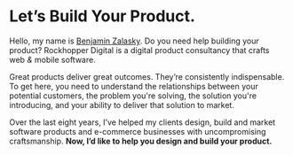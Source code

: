<h1>Let’s&nbsp;Build Your&nbsp;Product<span class="dot">.</span></h1>

<p class="lede">
Hello, my name is <a href="https://twitter.com/bzalasky">Benjamin Zalasky</a>.
Do&nbsp;you need help building your product? Rockhopper Digital</em> is a digital product
consultancy that crafts <span>web</span>&nbsp;<em>&</em>&nbsp;<span>mobile</span> software.
</p>

Great products deliver great outcomes. They’re consistently indispensable. To
get here, you need to understand the relationships between your potential
customers, the problem you're solving, the solution you're introducing, and your
ability to deliver that solution to market.

Over the last eight years, I’ve helped my clients design, build and market
software products and e-commerce businesses with uncompromising craftsmanship.
<strong>Now, I’d like to help you design and build your product.</strong>
